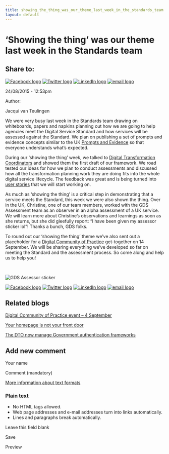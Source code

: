 ```yaml
---
title: showing_the_thing_was_our_theme_last_week_in_the_standards_team.md
layout: default
---
```

‘Showing the thing’ was our theme last week in the Standards team
=================================================================

Share to:
---------

[![Facebook logo](https://www.dto.gov.au/profiles/govcms/modules/features/govcms_share_links/images/facebook.png)](http://www.facebook.com/sharer.php?u=https%3A//www.dto.gov.au/blog/showing-thing-was-our-theme-last-week-standards-team&t=%E2%80%98Showing%20the%20thing%E2%80%99%20was%20our%20theme%20last%20week%20in%20the%20Standards%20team "Share on Facebook") [![Twitter logo](https://www.dto.gov.au/profiles/govcms/modules/features/govcms_share_links/images/twitter.png)](http://twitter.com/share?url=https%3A//www.dto.gov.au/blog/showing-thing-was-our-theme-last-week-standards-team&text=%E2%80%98Showing%20the%20thing%E2%80%99%20was%20our%20theme%20last%20week%20in%20the%20Standards%20team "Share this on Twitter") [![LinkedIn logo](https://www.dto.gov.au/profiles/govcms/modules/features/govcms_share_links/images/linkedin.png)](http://www.linkedin.com/shareArticle?mini=true&url=https%3A//www.dto.gov.au/blog/showing-thing-was-our-theme-last-week-standards-team&title=%E2%80%98Showing%20the%20thing%E2%80%99%20was%20our%20theme%20last%20week%20in%20the%20Standards%20team&summary=We%20were%20very%20busy%20last%20week%20in%20the%20Standards%20team%20drawing%20on%20whiteboards%2C%20papers%20and%20napkins%20planning%20out%20how%20we%20are%20going%20to%20help%20agencies%20meet%20the%20Digital%20Service%20Standard%20and%20how%20services%20will%20be%20assessed%20against%20the%20Standard.&source=Digital%20Transformation%20Office "Publish this post to LinkedIn") [![email logo](https://www.dto.gov.au/profiles/govcms/modules/features/govcms_share_links/images/email.png)](mailto:?subject=%E2%80%98Showing%20the%20thing%E2%80%99%20was%20our%20theme%20last%20week%20in%20the%20Standards%20team&body=https%3A//www.dto.gov.au/blog/showing-thing-was-our-theme-last-week-standards-team "Share via email")

24/08/2015 - 12:53pm

Author: 

Jacqui van Teulingen

We were very busy last week in the Standards team drawing on whiteboards, papers and napkins planning out how we are going to help agencies meet the Digital Service Standard and how services will be assessed against the Standard. We plan on publishing a set of prompts and evidence concepts similar to the UK [Prompts and Evidence](https://www.gov.uk/service-manual/digital-by-default) so that everyone understands what’s expected.

During our ‘showing the thing’ week, we talked to [Digital Transformation Coordinators](digital_transformation_coordinators.md) and showed them the first draft of our framework. We road tested our ideas for how we plan to conduct assessments and discussed how all the transformation planning work they are doing fits into the whole digital service lifecycle. The feedback was great and is being turned into [user stories](user_stories.md) that we will start working on.

As much as ‘showing the thing’ is a critical step in demonstrating that a service meets the Standard, this week we were also shown the thing. Over in the UK, Christine, one of our team members, worked with the GDS Assessment team as an observer in an alpha assessment of a UK service. We will learn more about Christine’s observations and learnings as soon as she returns, but she did gleefully report: “I have been given my assessor sticker lol”! Thanks a bunch, GDS folks.

To round out our ‘showing the thing’ theme we’ve also sent out a placeholder for a [Digital Community of Practice](../engage.md) get-together on 14 September. We will be sharing everything we’ve developed so far on meeting the Standard and the assessment process. So come along and help us to help you!

 

![GDS Assessor sticker](../sites/g/files/net466/f/images/blog/GDS%20Assessor%20Sticker%20-%20Christine.jpg "GDS Assessor sticker")

[![Facebook logo](https://www.dto.gov.au/profiles/govcms/modules/features/govcms_share_links/images/facebook.png)](http://www.facebook.com/sharer.php?u=https%3A//www.dto.gov.au/blog/showing-thing-was-our-theme-last-week-standards-team&t=%E2%80%98Showing%20the%20thing%E2%80%99%20was%20our%20theme%20last%20week%20in%20the%20Standards%20team "Share on Facebook") [![Twitter logo](https://www.dto.gov.au/profiles/govcms/modules/features/govcms_share_links/images/twitter.png)](http://twitter.com/share?url=https%3A//www.dto.gov.au/blog/showing-thing-was-our-theme-last-week-standards-team&text=%E2%80%98Showing%20the%20thing%E2%80%99%20was%20our%20theme%20last%20week%20in%20the%20Standards%20team "Share this on Twitter") [![LinkedIn logo](https://www.dto.gov.au/profiles/govcms/modules/features/govcms_share_links/images/linkedin.png)](http://www.linkedin.com/shareArticle?mini=true&url=https%3A//www.dto.gov.au/blog/showing-thing-was-our-theme-last-week-standards-team&title=%E2%80%98Showing%20the%20thing%E2%80%99%20was%20our%20theme%20last%20week%20in%20the%20Standards%20team&summary=We%20were%20very%20busy%20last%20week%20in%20the%20Standards%20team%20drawing%20on%20whiteboards%2C%20papers%20and%20napkins%20planning%20out%20how%20we%20are%20going%20to%20help%20agencies%20meet%20the%20Digital%20Service%20Standard%20and%20how%20services%20will%20be%20assessed%20against%20the%20Standard.&source=Digital%20Transformation%20Office "Publish this post to LinkedIn") [![email logo](https://www.dto.gov.au/profiles/govcms/modules/features/govcms_share_links/images/email.png)](mailto:?subject=%E2%80%98Showing%20the%20thing%E2%80%99%20was%20our%20theme%20last%20week%20in%20the%20Standards%20team&body=https%3A//www.dto.gov.au/blog/showing-thing-was-our-theme-last-week-standards-team "Share via email")

Related blogs
-------------

[Digital Community of Practice event – 4 September](digital_community_of_practice_event_4_september.md)

[Your homepage is not your front door](your_homepage_is_not_your_front_door.md)

[The DTO now manage Government authentication frameworks](the_dto_now_manage_government_authentication_frameworks.md)

Add new comment
---------------

Your name

Comment (mandatory)

[More information about text formats](../filter/tips.html)

### Plain text

-   No HTML tags allowed.
-   Web page addresses and e-mail addresses turn into links automatically.
-   Lines and paragraphs break automatically.

Leave this field blank

Save

Preview

